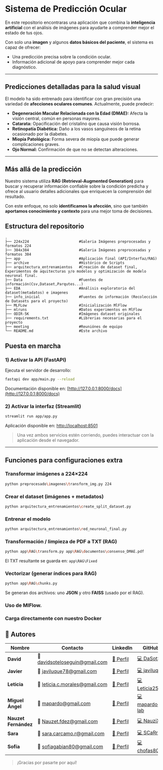 # Sistema de Predicción Ocular  
En este repositorio encontraras una aplicación que combina la **inteligencia artificial** con el análisis de imágenes para ayudarte a comprender mejor el estado de tus ojos.  

Con solo una **imagen** y algunos **datos básicos del paciente**, el sistema es capaz de ofrecer:  
- Una predicción precisa sobre la condición ocular.  
- Información adicional de apoyo para comprender mejor cada diagnóstico.  

---

## Predicciones detalladas para la salud visual  

El modelo ha sido entrenado para identificar con gran precisión una variedad de **afecciones oculares comunes**. Actualmente, puede predecir:  

- **Degeneración Macular Relacionada con la Edad (DMAE):** Afecta la visión central, común en personas mayores.  
- **Catarata:** Opacificación del cristalino que causa visión borrosa.  
- **Retinopatía Diabética:** Daño a los vasos sanguíneos de la retina ocasionado por la diabetes.  
- **Miopía Patológica:** Forma severa de miopía que puede generar complicaciones graves.  
- **Ojo Normal:** Confirmación de que no se detectan alteraciones.  

---

## Más allá de la predicción  
 Nuestro sistema utiliza **RAG (Retrieval-Augmented Generation)** para buscar y recuperar información confiable sobre la condición predicha y ofrece al usuario detalles adicionales que enriquecen la comprensión del resultado.  

Con este enfoque, no solo **identificamos la afección**, sino que también **aportamos conocimiento y contexto** para una mejor toma de decisiones.  


## Estructura del repositorio
```
.
├── 224x224                       #Galeria Imágenes preprocesadas y formatos 224
├── 384x384                       #Galeria Imágenes preprocesadas y formatos 384
├── app                           #Aplicación final (API/Interfaz/RAG) 
├── archive                       #Histórico de Scripts
├── arquitectura_entrenamientos   #Creación de dataset final, Experimentos de aquitecturas y/o modelos y optimización de modelo neuronal final.
├── Data                          #Fuentes de información(Csv,Dataset,Parqutes...)
├── EDA                           #Análisis exploratorio del dataset(metadatos) e imagenes 
├── info_inicial                  #Fuentes de información (Recolección de Datasets para el proyecto)
├── MLFLow                        #Inicialización MlFlow
├── mlruns                        #Datos experimentos en MlFlow
├── ODIR-5K                       #Imágenes dataset originales
├── requirements.txt              #Librerias necesarias para el proyecto
├── meeting                       #Reuniónes de equipo
└── README.md                     #Este archivo
```
## Puesta en marcha

### 1) Activar la API (FastAPI)
Ejecuta el servidor de desarrollo:
```bash
fastapi dev app/main.py --reload
```
Documentación disponible en: [http://127.0.0.1:8000/docs](http://127.0.0.1:8000/docs)

### 2) Activar la interfaz (Streamlit)
```bash
streamlit run app/app.py
```
Aplicación disponible en: [http://localhost:8501](http://localhost:8501)

> Una vez ambos servicios estén corriendo, puedes interactuar con la aplicación desde el navegador.

---

## Funciones para configuraciones extra

### Transformar imágenes a 224×224
```bash
python preprocesado\imagenes\transform_img.py 224
```

### Crear el dataset (imágenes + metadatos)
```bash
python arquitectura_entrenamientos\create_split_dataset.py
```

### Entrenar el modelo
```bash
python arquitectura_entrenamientos\red_neuronal_final.py
```

### Transformación / limpieza de PDF a TXT (RAG)
```bash
python app\RAG\transform.py app\RAG\documentos\consenso_DMAE.pdf
```
El TXT resultante se guarda en: `app\RAG\Fixed`

### Vectorizar (generar índices para RAG)
```bash
python app\RAG\chunks.py
```
Se generan dos archivos: uno **JSON** y otro **FAISS** (usado por el RAG).


### Uso de MlFlow.



### Carga directamente con nuestro Docker

## 👥 Autores

| Nombre            | Contacto | LinkedIn | GitHub |
|-------------------|----------|----------|--------|
| **David**         | 📧 [davidsoteloseguin@gmail.com](mailto:davidsoteloseguin@gmail.com) | [🔗 Perfil](https://www.linkedin.com/in/david-sotelo-seguin/) | [💻 DaSotSe](https://github.com/DaSotSe) |
| **Javier**        | 📧 [javiluque78@gmail.com](mailto:javiluque78@gmail.com) | [🔗 Perfil](https://www.linkedin.com/in/javier-luque-escobosa-56a911166/) | [💻 javiluq](https://github.com/javiluq) |
| **Leticia**       | 📧 [leticia.c.morales@gmail.com](mailto:leticia.c.morales@gmail.com) | [🔗 Perfil](https://www.linkedin.com/in/leticiacaba%C3%B1asmorales/) | [💻 Leticia2512](https://github.com/Leticia2512) |
| **Miguel Ángel**  | 📧 [mapardo@gmail.com](mailto:mapardo@gmail.com) | [🔗 Perfil](https://www.linkedin.com/in/mapardocea/) | [💻 mapardo-lab](https://github.com/mapardo-lab) |
| **Nauzet Fernández** | 📧 [Nauzet.fdez@gmail.com](mailto:Nauzet.fdez@gmail.com) | [🔗 Perfil](https://www.linkedin.com/in/nauzet-fernandez-lorenzo/) | [💻 NauziX](https://github.com/NauziX) |
| **Sara**          | 📧 [sara.carcamo.r@gmail.com](mailto:sara.carcamo.r@gmail.com) | [🔗 Perfil](https://www.linkedin.com/in/saracarcamo/) | [💻 SCaRreC](https://github.com/SCaRreC) |
| **Sofía**         | 📧 [sofiagabian80@gmail.com](mailto:sofiagabian80@gmail.com) | [🔗 Perfil](https://www.linkedin.com/in/sof%C3%ADa-gabi%C3%A1n-dom%C3%ADnguez/) | [💻 chofas80](https://github.com/chofas80) |



>  ¡Gracias por pasarte por aquí! 
